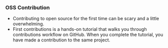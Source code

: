 
### OSS Contribution
- Contributing to open source for the first time can be scary and a little overwhelming. 
- First contributions is a hands-on tutorial that walks you through contributions workflow on GitHub. When you complete the tutorial, you have made a contribution to the same project.
